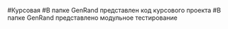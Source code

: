 #Курсовая 
#В папке GenRand представлен код курсового проекта
#В папке GenRand представлено модульное тестирование 
